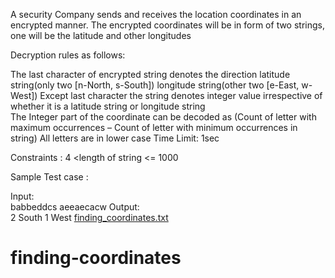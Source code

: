 A security Company sends and receives the location coordinates in an encrypted manner. The encrypted coordinates will be in form of two strings, one will be the latitude and other longitudes

Decryption rules as follows:

The last character of encrypted string denotes the direction latitude string(only two [n-North, s-South])  longitude string(other two [e-East, w-West])
Except last character the string denotes integer value irrespective of  whether it is a latitude string or longitude string  
The Integer part of the coordinate can be decoded as (Count of letter with maximum occurrences – Count of letter with minimum occurrences in string)
All letters are in lower case
Time Limit: 1sec

Constraints : 4 <length of string <= 1000

Sample Test case : 

Input:  
babbeddcs
aeeaecacw
Output:  
2 South 1 West
[finding_coordinates.txt](https://github.com/Sashrutha/finding-coordinates/files/7117534/finding_coordinates.txt)

# finding-coordinates
